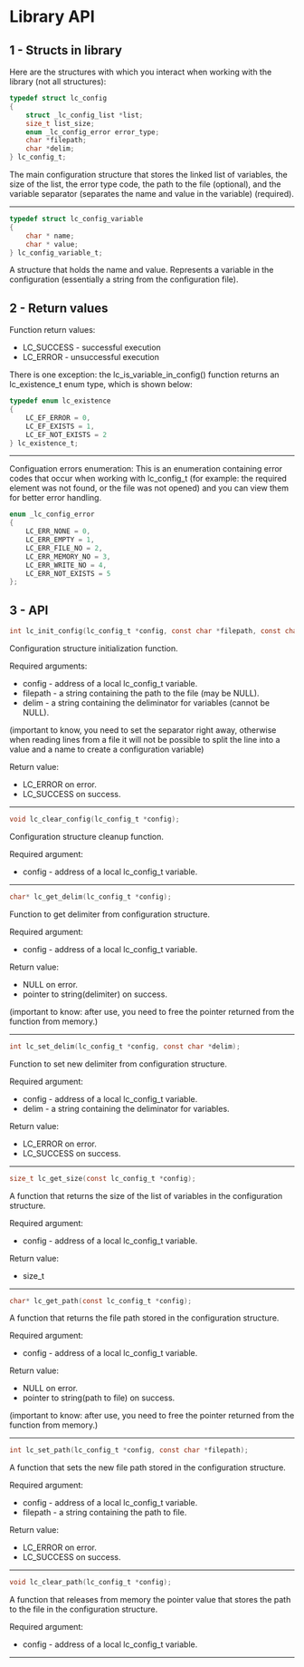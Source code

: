 # Library API



## 1 - Structs in library

Here are the structures with which you interact when working with the library (not all structures):

```c
typedef struct lc_config
{
	struct _lc_config_list *list;
	size_t list_size;
	enum _lc_config_error error_type;
	char *filepath;
	char *delim;
} lc_config_t;
```
The main configuration structure that stores the linked list of variables, the size of the list, the error type code, the path to the file (optional), and the variable separator (separates the name and value in the variable) (required).

---

```c
typedef struct lc_config_variable
{
	char * name;
	char * value;
} lc_config_variable_t;
```

А structure that holds the name and value. Represents a variable in the configuration (essentially a string from the configuration file).

## 2 - Return values

Function return values:
- LC_SUCCESS - successful execution
- LC_ERROR - unsuccessful execution

There is one exception: the lc_is_variable_in_config() function returns an lc_existence_t enum type, which is shown below:
```c
typedef enum lc_existence
{
	LC_EF_ERROR = 0,
	LC_EF_EXISTS = 1,
	LC_EF_NOT_EXISTS = 2
} lc_existence_t;
```

---

Configuation errors enumeration:
This is an enumeration containing error codes that occur when working with lc_config_t (for example: the required element was not found, or the file was not opened) and you can view them for better error handling.

```c
enum _lc_config_error
{
	LC_ERR_NONE = 0,
	LC_ERR_EMPTY = 1,
	LC_ERR_FILE_NO = 2,
	LC_ERR_MEMORY_NO = 3,
	LC_ERR_WRITE_NO = 4,
	LC_ERR_NOT_EXISTS = 5
};
```

## 3 - API

```c
int lc_init_config(lc_config_t *config, const char *filepath, const char *delim);
```
Configuration structure initialization function.

Required arguments:
- config - address of a local lc_config_t variable.
- filepath - a string containing the path to the file (may be NULL).
- delim - a string containing the deliminator for variables (cannot be NULL).

(important to know, you need to set the separator right away, otherwise when reading lines from a file it will not be possible to split the line into a value and a name to create a configuration variable)

Return value:
- LC_ERROR on error.
- LC_SUCCESS on success.

---

```c
void lc_clear_config(lc_config_t *config);
```
Configuration structure cleanup function.

Required argument:
- config - address of a local lc_config_t variable.

---

```c
char* lc_get_delim(lc_config_t *config);
```
Function to get delimiter from configuration structure.

Required argument:
- config - address of a local lc_config_t variable.

Return value:
- NULL on error.
- pointer to string(delimiter) on success.

(important to know: after use, you need to free the pointer returned from the function from memory.)

---

```c
int lc_set_delim(lc_config_t *config, const char *delim);
```
Function to set new delimiter from configuration structure.

Required argument:
- config - address of a local lc_config_t variable.
- delim - a string containing the deliminator for variables.

Return value:
- LC_ERROR on error.
- LC_SUCCESS on success.

---

```c
size_t lc_get_size(const lc_config_t *config);
```
А function that returns the size of the list of variables in the configuration structure.

Required argument:
- config - address of a local lc_config_t variable.

Return value:
- size_t

---

```c
char* lc_get_path(const lc_config_t *config);
```

А function that returns the file path stored in the configuration structure.

Required argument:
- config - address of a local lc_config_t variable.

Return value:
- NULL on error.
- pointer to string(path to file) on success.

(important to know: after use, you need to free the pointer returned from the function from memory.)

---

```c
int lc_set_path(lc_config_t *config, const char *filepath);
```

А function that sets the new file path stored in the configuration structure.

Required argument:
- config - address of a local lc_config_t variable.
- filepath - a string containing the path to file.

Return value:
- LC_ERROR on error.
- LC_SUCCESS on success.

---

```c
void lc_clear_path(lc_config_t *config);
```

А function that releases from memory the pointer value that stores the path to the file in the configuration structure.

Required argument:
- config - address of a local lc_config_t variable.

---

